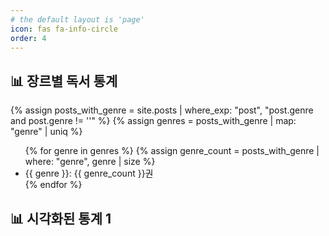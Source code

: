 ```yaml
---
# the default layout is 'page'
icon: fas fa-info-circle
order: 4
---
```


## 📊 장르별 독서 통계

{% assign posts_with_genre = site.posts | where_exp: "post", "post.genre and post.genre != ''" %}
{% assign genres = posts_with_genre | map: "genre" | uniq %}

<ul>
  {% for genre in genres %}
    {% assign genre_count = posts_with_genre | where: "genre", genre | size %}
    <li>{{ genre }}: {{ genre_count }}권</li>
  {% endfor %}
</ul>

## 📊 시각화된 통계 1

<canvas id="genreChart" width="400" height="400"></canvas>

<!-- Chart.js 로드 -->
<script src="https://cdn.jsdelivr.net/npm/chart.js"></script>

<script>
  document.addEventListener("DOMContentLoaded", function() {
    const ctx = document.getElementById('genreChart').getContext('2d');

    // Liquid 템플릿에서 데이터를 JavaScript 배열로 직접 생성
    const labels = {{ genres | jsonify }};
    const data = [
      {% for genre in genres %}
        {{ posts_with_genre | where: "genre", genre | size }}{% if forloop.last == false %}, {% endif %}
      {% endfor %}
    ];

    // 디버깅 로그 추가
    console.log("📊 장르 목록 (labels):", labels);
    console.log("📈 장르별 수량 (data):", data);

    // 데이터 유효성 검사
    if (!labels || !data || labels.length === 0 || data.length === 0) {
      console.error("❌ 차트를 생성할 데이터가 없습니다.");
      return;
    }

    // Chart.js로 차트 생성
    new Chart(ctx, {
      type: 'bar',
      data: {
        labels: labels,
        datasets: [{
          label: '독서 장르별 통계',
          data: data,
          backgroundColor: [
            'rgba(255, 99, 132, 0.6)',
            'rgba(54, 162, 235, 0.6)',
            'rgba(255, 206, 86, 0.6)',
            'rgba(75, 192, 192, 0.6)',
            'rgba(153, 102, 255, 0.6)',
            'rgba(255, 159, 64, 0.6)'
          ],
          borderWidth: 1
        }]
      },
      options: {
        responsive: true,
        scales: {
          y: {
            beginAtZero: true
          }
        }
      }
    });
  });
</script>
